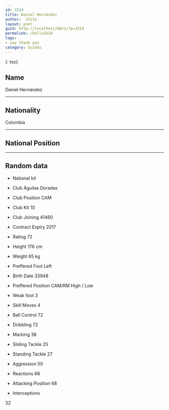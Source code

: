```yaml
---
id: 3314
title: Daniel Hernández
author:  chito 
layout: post
guid: http://localhost/mbti/?p=3314
permalink: /hello3314
tags:
- say thank you
category: Guides
---
```



{: toc}


## Name  
Daniel Hernández 

* * *

## Nationality  
Colombia 

* * *

## National Position 

* * *

## Random data 

  * National kit 
  * Club 
Águilas Doradas 

  * Club Position 
CAM 

  * Club Kit 
10 

  * Club Joining 
41460 

  * Contract Expiry 
2017 

  * Rating 
72 

  * Height 
176 cm 

  * Weight 
65 kg 

  * Preffered Foot 
Left 

  * Birth Date 
33948 

  * Preffered Position 
CAM/RM High / Low 

  * Weak foot 
3 

  * Skill Moves 
4 

  * Ball Control 
72 

  * Dribbling 
72 

  * Marking 
38 

  * Sliding Tackle 
25 

  * Standing Tackle 
27 

  * Aggression 
50 

  * Reactions 
68 

  * Attacking Position 
68 

  * Interceptions 

32</ul>